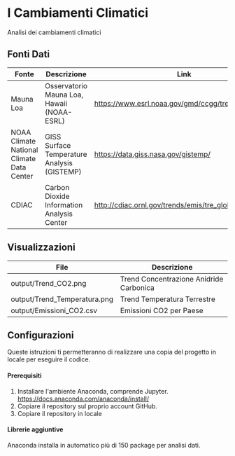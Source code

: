 # I Cambiamenti Climatici
Analisi dei cambiamenti climatici

## Fonti Dati
| Fonte | Descrizione | Link |
| ------ | ------ | ------ |
| Mauna Loa | Osservatorio Mauna Loa, Hawaii (NOAA-ESRL) |https://www.esrl.noaa.gov/gmd/ccgg/trends/data.html |
| NOAA Climate National Climate Data Center| GISS Surface Temperature Analysis (GISTEMP)| https://data.giss.nasa.gov/gistemp/ |
| CDIAC | Carbon Dioxide Information Analysis Center | http://cdiac.ornl.gov/trends/emis/tre_glob.html |

## Visualizzazioni
| File | Descrizione |
| ------ | ------ |
| output/Trend_CO2.png | Trend Concentrazione Anidride Carbonica |
| output/Trend_Temperatura.png | Trend Temperatura Terrestre |
| output/Emissioni_CO2.csv | Emissioni CO2 per Paese |

## Configurazioni
Queste istruzioni ti permetteranno di realizzare una copia del progetto in locale per eseguire il codice.

#### Prerequisiti
1. Installare l'ambiente Anaconda, comprende Jupyter. https://docs.anaconda.com/anaconda/install/
2. Copiare il repository sul proprio account GitHub.
3. Copiare il repository in locale

#### Librerie aggiuntive
Anaconda installa in automatico più di 150 package per analisi dati.
